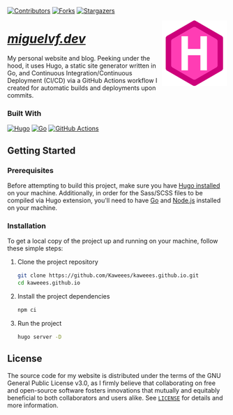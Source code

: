 <!-- PROJECT SHIELDS -->
<!--
*** I'm using markdown "reference style" links for readability.
*** Reference links are enclosed in brackets [ ] instead of parentheses ( ).
*** See the bottom of this document for the declaration of the reference variables
*** for contributors-url, forks-url, etc. This is an optional, concise syntax you may use.
*** https://www.markdownguide.org/basic-syntax/#reference-style-links
-->
<div align="left">

[![Contributors][contributors-shield]][contributors-url]
[![Forks][forks-shield]][forks-url]
[![Stargazers][stars-shield]][stars-url]

</div>

<a href="https://github.com/Kaweees/kaweees.github.io">
  <img alt="Hugo Logo" src="static/hugo.png" align="right" width="150">
</a>

<div align="left">
  <h1><em><a href="https://miguelvf.dev">miguelvf.dev</a></em></h1>
</div>
<div></div>

<!-- ABOUT THE PROJECT -->

My personal website and blog. Peeking under the hood, it uses Hugo, a static site generator written in Go, and Continuous Integration/Continuous Deployment (CI/CD) via a GitHub Actions workflow I created for automatic builds and deployments upon commits.

### Built With

[![Hugo][Hugo-shield]][Hugo-url]
[![Go][Go-shield]][Go-url]
[![GitHub Actions][github-actions-shield]][github-actions-url]

<!-- GETTING STARTED -->
## Getting Started

### Prerequisites

Before attempting to build this project, make sure you have [Hugo installed](https://gohugo.io/installation/) on your machine. Additionally, in order for the Sass/SCSS files to be compiled via Hugo extension, you'll need to have [Go](https://go.dev/doc/install) and [Node.js](https://nodejs.org/en/download) installed on your machine.

### Installation

To get a local copy of the project up and running on your machine, follow these simple 
steps:

1. Clone the project repository
   ```sh
   git clone https://github.com/Kaweees/kaweees.github.io.git
   cd kaweees.github.io
   ```
2. Install the project dependencies
   ```sh
   npm ci
   ```
3. Run the project
   ```sh
   hugo server -D
   ```

## License

The source code for my website is distributed under the terms of the GNU General Public License v3.0, as I firmly believe that collaborating on free and open-source software fosters innovations that mutually and equitably beneficial to both collaborators and users alike. See [`LICENSE`](./LICENSE) for details and more information.

<!-- MARKDOWN LINKS & IMAGES -->
<!-- https://www.markdownguide.org/basic-syntax/#reference-style-links -->

[contributors-shield]: https://img.shields.io/github/contributors/Kaweees/kaweees.github.io.svg?style=for-the-badge
[contributors-url]: https://github.com/Kaweees/kaweees.github.io/graphs/contributors
[forks-shield]: https://img.shields.io/github/forks/Kaweees/kaweees.github.io.svg?style=for-the-badge
[forks-url]: https://github.com/Kaweees/kaweees.github.io/network/members
[stars-shield]: https://img.shields.io/github/stars/Kaweees/kaweees.github.io.svg?style=for-the-badge
[stars-url]: https://github.com/Kaweees/kaweees.github.io/stargazers

<!-- MARKDOWN SHIELD BAGDES & LINKS -->
<!-- https://github.com/Ileriayo/markdown-badges -->
[Hugo-shield]: https://img.shields.io/badge/hugo-%23008080.svg?style=for-the-badge&logo=hugo&logoColor=ff4088&labelColor=222222&color=ff4088
[Hugo-url]: https://go.dev/
[Go-shield]: https://img.shields.io/badge/go-%23008080.svg?style=for-the-badge&logo=go&logoColor=00add8&labelColor=222222&color=00add8
[Go-url]: https://gohugo.io/
[github-actions-shield]: https://img.shields.io/badge/github%20actions-%232671E5.svg?style=for-the-badge&logo=githubactions&logoColor=2671E5&labelColor=222222&color=2671E5
[github-actions-url]: https://github.com/features/actions
